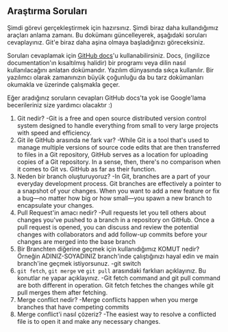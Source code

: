 ## Araştırma Soruları

Şimdi görevi gerçekleştirmek için hazırsınız. Şimdi biraz daha kullandığımız araçları anlama zamanı. Bu dokümanı güncelleyerek, aşağıdaki soruları cevaplayınız. Git'e biraz daha aşina olmaya başladığınızı göreceksiniz. 

Soruları cevaplamak için [GitHub docs](https://docs.github.com/en)'u kullanabilirsiniz. Docs, (ingilizce documentation'ın kısaltılmış halidir) bir programı veya dilin nasıl kullanılacağını anlatan dokümandır. Yazılım dünyasında sıkça kullanılır. Bir yazılımcı olarak zamanınızın büyük çoğunluğu da bu tarz dokümanları okumakla ve üzerinde çalışmakla geçer.

Eğer aradığınız soruların cevapları GitHub docs'ta yok ise Google'lama becerileriniz size yardımcı olacaktır :)

1. Git nedir? 
-Git is a free and open source distributed version control system designed to handle everything from small to very large projects with speed and efficiency.
2. Git ile GitHub arasında ne fark var? 
-While Git is a tool that's used to manage multiple versions of source code edits that are then transferred to files in a Git repository, GitHub serves as a location for uploading copies of a Git repository. In a sense, then, there's no comparison when it comes to Git vs. GitHub as far as their function.
3. Neden bir branch oluşturuyoruz?
-In Git, branches are a part of your everyday development process. Git branches are effectively a pointer to a snapshot of your changes. When you want to add a new feature or fix a bug—no matter how big or how small—you spawn a new branch to encapsulate your changes. 
4. Pull Request'in amacı nedir?
-Pull requests let you tell others about changes you've pushed to a branch in a repository on GitHub. Once a pull request is opened, you can discuss and review the potential changes with collaborators and add follow-up commits before your changes are merged into the base branch
5. Bir Branchten diğerine geçmek için kullanıdığımız KOMUT nedir? Örneğin ADINIZ-SOYADINIZ branch'inde çalıştığınızı hayal edin ve main branch'ine geçmek istiyorsunuz.
-git switch
6. `git fetch`, `git merge` ve `git pull` arasındaki farklıarı açıklayınız. Bu konutlar ne yapar açıklayınız.
-Git fetch command and git pull command are both different in operation. Git fetch fetches the changes while git pull merges them after fetching. 
7. Merge conflict nedir?
-Merge conflicts happen when you merge branches that have competing commits
8. Merge conflict'i nasıl çözeriz?
-The easiest way to resolve a conflicted file is to open it and make any necessary changes.
